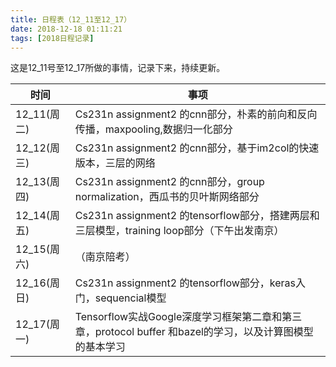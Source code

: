 ```yaml
---
title: 日程表（12_11至12_17）
date: 2018-12-18 01:11:21
tags: [2018日程记录]
---
```


这是12_11号至12_17所做的事情，记录下来，持续更新。

<!--more-->

| 时间        | 事项                                                         |
| ----------- | ------------------------------------------------------------ |
| 12_11(周二) | Cs231n assignment2 的cnn部分，朴素的前向和反向传播，maxpooling,数据归一化部分 |
| 12_12(周三) | Cs231n assignment2 的cnn部分，基于im2col的快速版本，三层的网络 |
| 12_13(周四) | Cs231n assignment2 的cnn部分，group normalization，西瓜书的贝叶斯网络部分 |
| 12_14(周五) | Cs231n assignment2 的tensorflow部分，搭建两层和三层模型，training loop部分（下午出发南京） |
| 12_15(周六) | （南京陪考）                                                 |
| 12_16(周日) | Cs231n assignment2 的tensorflow部分，keras入门，sequencial模型 |
| 12_17(周一) | Tensorflow实战Google深度学习框架第二章和第三章，protocol buffer 和bazel的学习，以及计算图模型的基本学习 |

